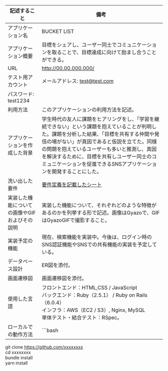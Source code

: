 |記述すること|備考|
|---|---|
|アプリケーション名|BUCKET LIST|
|アプリケーション概要|目標をシェアし、ユーザー同士でコミュニケーションを取ることで、目標達成に向けて励まし合うことができる。|
|URL|http://00.00.000.000/|
|テスト用アカウント|メールアドレス: test@test.com
パスワード: test1234|
|利用方法|このアプリケーションの利用方法を記述。|
|アプリケーションを作成した背景|学生時代の友人に課題をヒアリングをし、「学習を継続できない」という課題を抱えていることが判明した。課題を分析した結果、「目標を共有する仲間や発信の場がない」が真因であると仮説を立てた。同様の問題を抱えているユーザーも多いと推測し、真因を解決するために、目標を共有しユーザー同士のコミュニケーションを促進できるSNSアプリケーションを開発することにした。|
|洗い出した要件|[要件定義を記載したシート](http://00.00.000.000/)|
|実装した機能についての画像やGIFおよびその説明|実装した機能について、それぞれどのような特徴があるのかを列挙する形で記述。画像はGyazoで、GIFはGyazoGIFで撮影すること。|
|実装予定の機能|現在、検索機能を実装中。今後は、ログイン時のSNS認証機能やSNSでの共有機能の実装を予定している。|
|データベース設計|ER図を添付。|
|画面遷移図|画面遷移図を添付。|
|使用した言語|フロントエンド：HTML,CSS / JavaScript<br>バックエンド：Ruby（2.5.1） / Ruby on Rails（6.0.4）<br>インフラ：AWS（EC2 / S3）, Nginx, MySQL<br>単体テスト・結合テスト：RSpec。|
|ローカルでの動作方法|```bash
git clone https://github.com/xxxxxxxx<br>cd xxxxxxxx<br>bundle install<br>yarn install
```|
